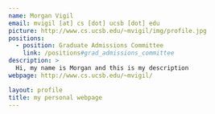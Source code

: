 ```yaml
---
name: Morgan Vigil
email: mvigil [at] cs [dot] ucsb [dot] edu
picture: http://www.cs.ucsb.edu/~mvigil/img/profile.jpg
positions:
  - position: Graduate Admissions Committee
    link: /positions#grad_admissions_committee
description: >
  Hi, my name is Morgan and this is my description
webpage: http://www.cs.ucsb.edu/~mvigil/

layout: profile
title: my personal webpage
---
```

